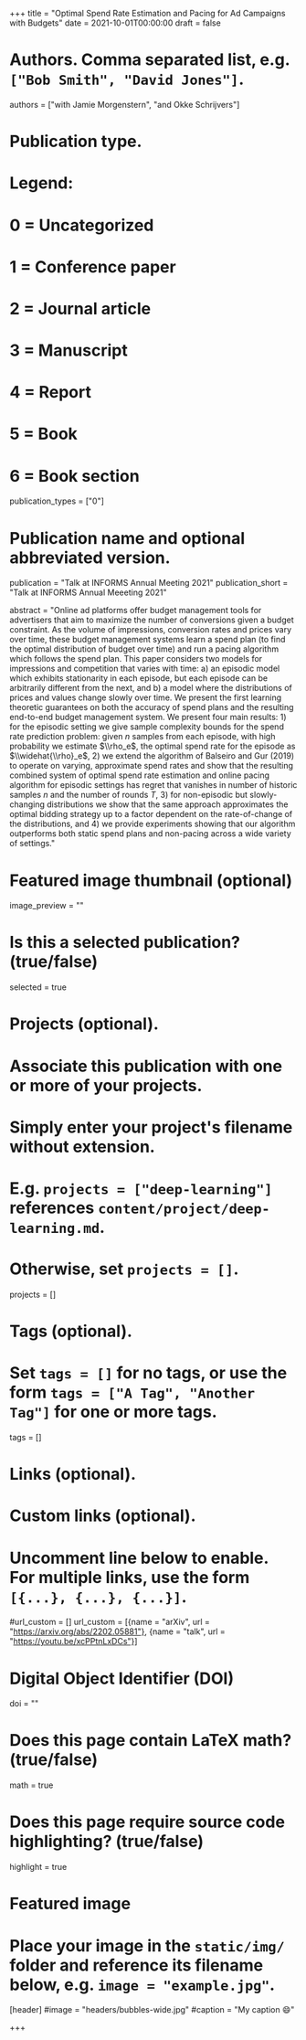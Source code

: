 +++
title = "Optimal Spend Rate Estimation and Pacing for Ad Campaigns with Budgets"
date = 2021-10-01T00:00:00
draft = false

# Authors. Comma separated list, e.g. `["Bob Smith", "David Jones"]`.
authors = ["with Jamie Morgenstern", "and Okke Schrijvers"]

# Publication type.
# Legend:
# 0 = Uncategorized
# 1 = Conference paper
# 2 = Journal article
# 3 = Manuscript
# 4 = Report
# 5 = Book
# 6 = Book section
publication_types = ["0"]

# Publication name and optional abbreviated version.
publication = "Talk at INFORMS Annual Meeting 2021"
publication_short = "Talk at INFORMS Annual Meeeting 2021"

abstract = "Online ad platforms offer budget management tools for advertisers that aim to maximize the number of conversions given a budget constraint. As the volume of impressions, conversion rates and prices vary over time, these budget management systems learn a spend plan (to find the optimal distribution of budget over time) and run a pacing algorithm which follows the spend plan. This paper considers two models for impressions and competition that varies with time: a) an episodic model which exhibits stationarity in each episode, but each episode can be arbitrarily different from the next, and b) a model where the distributions of prices and values change slowly over time. We present the first learning theoretic guarantees on both the accuracy of spend plans and the resulting end-to-end budget management system. We present four main results: 1) for the episodic setting we give sample complexity bounds for the spend rate prediction problem: given $n$ samples from each episode, with high probability we estimate $\\rho_e$, the optimal spend rate for the episode as $\\widehat{\\rho}_e$, 2) we extend the algorithm of Balseiro and Gur (2019) to operate on varying, approximate spend rates and show that the resulting combined system of optimal spend rate estimation and online pacing algorithm for episodic settings has regret that vanishes in number of historic samples $n$ and the number of rounds $T$, 3) for non-episodic but slowly-changing distributions we show that the same approach approximates the optimal bidding strategy up to a factor dependent on the rate-of-change of the distributions, and 4) we provide experiments showing that our algorithm outperforms both static spend plans and non-pacing across a wide variety of settings."
# Featured image thumbnail (optional)
image_preview = ""

# Is this a selected publication? (true/false)
selected = true

# Projects (optional).
#   Associate this publication with one or more of your projects.
#   Simply enter your project's filename without extension.
#   E.g. `projects = ["deep-learning"]` references `content/project/deep-learning.md`.
#   Otherwise, set `projects = []`.
projects = []

# Tags (optional).
#   Set `tags = []` for no tags, or use the form `tags = ["A Tag", "Another Tag"]` for one or more tags.
tags = []

# Links (optional).


# Custom links (optional).
#   Uncomment line below to enable. For multiple links, use the form `[{...}, {...}, {...}]`.
#url_custom = [] 
url_custom = [{name = "arXiv", url = "https://arxiv.org/abs/2202.05881"}, {name = "talk", url = "https://youtu.be/xcPPtnLxDCs"}]
# Digital Object Identifier (DOI)
doi = ""

# Does this page contain LaTeX math? (true/false)
math = true

# Does this page require source code highlighting? (true/false)
highlight = true

# Featured image
# Place your image in the `static/img/` folder and reference its filename below, e.g. `image = "example.jpg"`.
[header]
#image = "headers/bubbles-wide.jpg"
#caption = "My caption :smile:"

+++

